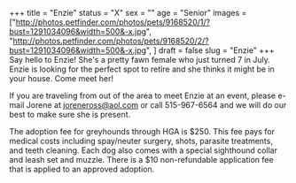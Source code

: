 +++
title = "Enzie"
status = "X"
sex = ""
age = "Senior"
images = ["http://photos.petfinder.com/photos/pets/9168520/1/?bust=1291034096&width=500&-x.jpg",
"http://photos.petfinder.com/photos/pets/9168520/2/?bust=1291034096&width=500&-x.jpg",
]
draft = false
slug = "Enzie"
+++
Say hello to Enzie!  She's a pretty fawn female who just turned 7 in July.  Enzie is looking for the perfect spot to retire and she thinks it might be in your house.  Come meet her!


  If you are traveling from out of the area to meet Enzie at an event, please e-mail Jorene at joreneross@aol.com or call 515-967-6564 and we will do our best to make sure she is present.

The adoption fee for greyhounds through HGA is $250. This fee pays for medical costs including spay/neuter surgery, shots, parasite treatments, and teeth cleaning. Each dog also comes with a special sighthound collar and leash set and muzzle. There is a $10 non-refundable application fee that is applied to an approved adoption.

